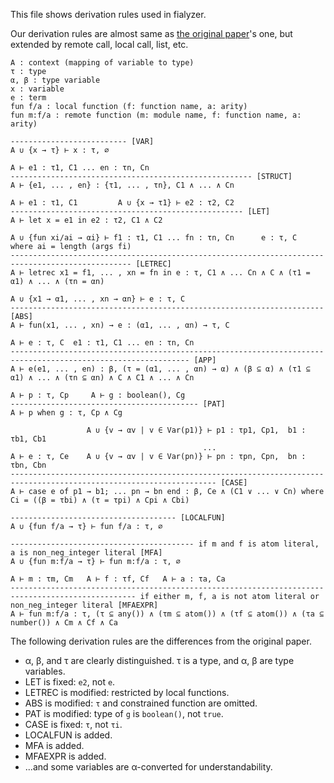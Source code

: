 This file shows derivation rules used in fialyzer.

Our derivation rules are almost same as [the original paper](https://it.uu.se/research/group/hipe/papers/succ_types.pdf)'s one, but extended by remote call, local call, list, etc.

```
A : context (mapping of variable to type)
τ : type
α, β : type variable
x : variable
e : term
fun f/a : local function (f: function name, a: arity)
fun m:f/a : remote function (m: module name, f: function name, a: arity)
```

```
-------------------------- [VAR]
A ∪ {x → τ} ⊢ x : τ, ∅

A ⊢ e1 : τ1, C1 ... en : τn, Cn
------------------------------------------------------ [STRUCT]
A ⊢ {e1, ... , en} : {τ1, ... , τn}, C1 ∧ ... ∧ Cn

A ⊢ e1 : τ1, C1         A ∪ {x → τ1} ⊢ e2 : τ2, C2
---------------------------------------------------- [LET]
A ⊢ let x = e1 in e2 : τ2, C1 ∧ C2

A ∪ {fun xi/ai → αi} ⊢ f1 : τ1, C1 ... fn : τn, Cn      e : τ, C   where ai = length (args fi)
------------------------------------------------------------------------------------------------- [LETREC]
A ⊢ letrec x1 = f1, ... , xn = fn in e : τ, C1 ∧ ... Cn ∧ C ∧ (τ1 = α1) ∧ ... ∧ (τn = αn)

A ∪ {x1 → α1, ... , xn → αn} ⊢ e : τ, C
---------------------------------------------------------------------- [ABS]
A ⊢ fun(x1, ... , xn) → e : (α1, ... , αn) → τ, C

A ⊢ e : τ, C  e1 : τ1, C1 ... en : τn, Cn
-------------------------------------------------------------------------------------------------------------- [APP]
A ⊢ e(e1, ... , en) : β, (τ = (α1, ... , αn) → α) ∧ (β ⊆ α) ∧ (τ1 ⊆ α1) ∧ ... ∧ (τn ⊆ αn) ∧ C ∧ C1 ∧ ... ∧ Cn

A ⊢ p : τ, Cp     A ⊢ g : boolean(), Cg
------------------------------------------ [PAT]
A ⊢ p when g : τ, Cp ∧ Cg

                 A ∪ {v → αv | v ∈ Var(p1)} ⊢ p1 : τp1, Cp1,  b1 : τb1, Cb1
                                           ...
A ⊢ e : τ, Ce    A ∪ {v → αv | v ∈ Var(pn)} ⊢ pn : τpn, Cpn,  bn : τbn, Cbn
-------------------------------------------------------------------------------------------------------------------- [CASE]
A ⊢ case e of p1 → b1; ... pn → bn end : β, Ce ∧ (C1 ∨ ... ∨ Cn) where Ci = ((β = τbi) ∧ (τ = τpi) ∧ Cpi ∧ Cbi)

------------------------------------- [LOCALFUN]
A ∪ {fun f/a → τ} ⊢ fun f/a : τ, ∅

----------------------------------------- if m and f is atom literal, a is non_neg_integer literal [MFA]
A ∪ {fun m:f/a → τ} ⊢ fun m:f/a : τ, ∅

A ⊢ m : τm, Cm   A ⊢ f : τf, Cf   A ⊢ a : τa, Ca
-------------------------------------------------------------------------------------------------- if either m, f, a is not atom literal or non_neg_integer literal [MFAEXPR]
A ⊢ fun m:f/a : τ, (τ ⊆ any()) ∧ (τm ⊆ atom()) ∧ (τf ⊆ atom()) ∧ (τa ⊆ number()) ∧ Cm ∧ Cf ∧ Ca
```

The following derivation rules are the differences from the original paper.

- α, β, and τ are clearly distinguished. τ is a type, and α, β are type variables.
- LET is fixed: `e2`, not `e`.
- LETREC is modified: restricted by local functions.
- ABS is modified: `τ` and constrained function are omitted.
- PAT is modified: type of `g` is `boolean()`, not `true`.
- CASE is fixed: `τ`, not `τi`.
- LOCALFUN is added.
- MFA is added.
- MFAEXPR is added.
- ...and some variables are α-converted for understandability.
